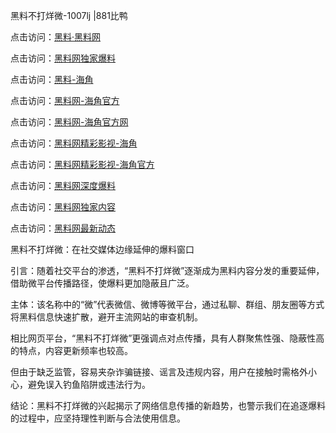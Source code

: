 黑料不打烊微-1007lj |881比鸭

点击访问：<a href="https://heiliaolvzlu3.pages.dev">黑料·黑料网</a>

点击访问：<a href="https://heiliaoyvnrda.pages.dev">黑料网独家爆料</a>

点击访问：<a href="https://heiliao5s28gk.pages.dev">黑料-海角</a>

点击访问：<a href="https://heiliaox6jgh3.pages.dev">黑料网-海角官方</a>

点击访问：<a href="https://heiliaokof3cy.pages.dev">黑料网-海角官方网</a>

点击访问：<a href="https://heiliaoxfe5rb.pages.dev">黑料网精彩影视-海角</a>

点击访问：<a href="https://heiliao9wsbg3.pages.dev">黑料网精彩影视-海角官方</a>

点击访问：<a href="https://heiliaoubleqx.pages.dev">黑料网深度爆料</a>

点击访问：<a href="https://heiliao3gvg9.pages.dev">黑料网独家内容</a>

点击访问：<a href="https://heiliaoryrhyu.pages.dev">黑料网最新动态</a>

黑料不打烊微：在社交媒体边缘延伸的爆料窗口

引言：随着社交平台的渗透，“黑料不打烊微”逐渐成为黑料内容分发的重要延伸，借助微平台传播路径，使爆料更加隐蔽且广泛。

主体：该名称中的“微”代表微信、微博等微平台，通过私聊、群组、朋友圈等方式将黑料信息快速扩散，避开主流网站的审查机制。

相比网页平台，“黑料不打烊微”更强调点对点传播，具有人群聚焦性强、隐蔽性高的特点，内容更新频率也较高。

但由于缺乏监管，容易夹杂诈骗链接、谣言及违规内容，用户在接触时需格外小心，避免误入钓鱼陷阱或违法行为。

结论：黑料不打烊微的兴起揭示了网络信息传播的新趋势，也警示我们在追逐爆料的过程中，应坚持理性判断与合法使用信息。
